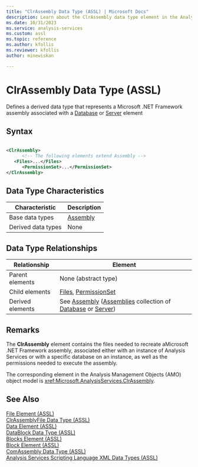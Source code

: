 ```yaml
---
title: "ClrAssembly Data Type (ASSL) | Microsoft Docs"
description: Learn about the ClrAssembly data type element in the Analysis Services Scripting Language (ASSL) schema.
ms.date: 10/31/2023
ms.service: analysis-services
ms.custom: assl
ms.topic: reference
ms.author: kfollis
ms.reviewer: kfollis
author: minewiskan

---
```

# ClrAssembly Data Type (ASSL)

  Defines a derived data type that represents a Microsoft .NET Framework assembly associated with a [Database](../objects/database-element-assl.md) or [Server](../objects/server-element-assl.md) element  
  
## Syntax  
  
```xml  
  
<ClrAssembly>  
      <!-- The following elements extend Assembly -->  
   <Files>...</Files>  
      <PermissionSet>...</PermissionSet>  
</ClrAssembly>  
```  
  
## Data Type Characteristics  
  
|Characteristic|Description|  
|--------------------|-----------------|  
|Base data types|[Assembly](../objects/assembly-element-assl.md)|  
|Derived data types|None|  
  
## Data Type Relationships  
  
|Relationship|Element|  
|------------------|-------------|  
|Parent elements|None (abstract type)|  
|Child elements|[Files](../collections/files-element-assl.md), [PermissionSet](../properties/permissionset-element-assl.md)|  
|Derived elements|See [Assembly](../objects/assembly-element-assl.md) ([Assemblies](../collections/assemblies-element-assl.md) collection of [Database](../objects/database-element-assl.md) or [Server](../objects/server-element-assl.md))|  
  
## Remarks  
 The **ClrAssembly** element contains the files needed to recreate aMicrosoft .NET Framework assembly, associated either with an instance of Analysis Services or with a specific database on an instance, as well as the permissions needed to execute the assembly.  
  
 The corresponding element in the Analysis Management Objects (AMO) object model is <xref:Microsoft.AnalysisServices.ClrAssembly>.  
  
## See Also  
 [File Element &#40;ASSL&#41;](../objects/file-element-assl.md)   
 [ClrAssemblyFile Data Type &#40;ASSL&#41;](clrassemblyfile-data-type-assl.md)   
 [Data Element &#40;ASSL&#41;](../objects/data-element-assl.md)   
 [DataBlock Data Type &#40;ASSL&#41;](datablock-data-type-assl.md)   
 [Blocks Element &#40;ASSL&#41;](../collections/blocks-element-assl.md)   
 [Block Element &#40;ASSL&#41;](../objects/block-element-assl.md)   
 [ComAssembly Data Type &#40;ASSL&#41;](comassembly-data-type-assl.md)   
 [Analysis Services Scripting Language XML Data Types &#40;ASSL&#41;](analysis-services-scripting-language-xml-data-types-assl.md)  
  
  
